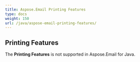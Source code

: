 ```yaml
---
title: Aspose.Email Printing Features
type: docs
weight: 150
url: /java/aspose-email-printing-features/
---
```


## **Printing Features**
The **Printing Features** is not supported in Aspose.Email for Java.
